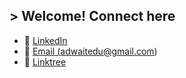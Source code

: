 ## > Welcome! Connect here
- 🔗 <a href="https://www.linkedin.com/in/adwaitr/">LinkedIn</a>
- 🔗 <a href="mailto:adwaitedu@gmail.com">Email (adwaitedu@gmail.com)</a> 
- 🔗 <a href="https://linktr.ee/adwaitr">Linktree</a>

